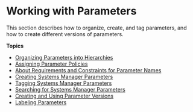 # Working with Parameters<a name="sysman-paramstore-working"></a>

This section describes how to organize, create, and tag parameters, and how to create different versions of parameters\.

**Topics**
+ [Organizing Parameters into Hierarchies](sysman-paramstore-su-organize.md)
+ [Assigning Parameter Policies](parameter-store-policies.md)
+ [About Requirements and Constraints for Parameter Names](sysman-parameter-name-constraints.md)
+ [Creating Systems Manager Parameters](sysman-paramstore-su-create.md)
+ [Tagging Systems Manager Parameters](sysman-paramstore-su-tag.md)
+ [Searching for Systems Manager Parameters](parameter-search.md)
+ [Creating and Using Parameter Versions](sysman-paramstore-versions.md)
+ [Labeling Parameters](sysman-paramstore-labels.md)